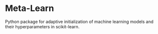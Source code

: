 # Meta-Learn
Python package for adaptive initialization of machine learning models and their hyperparameters in scikit-learn.
